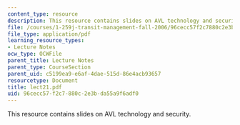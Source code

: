 ```yaml
---
content_type: resource
description: This resource contains slides on AVL technology and security.
file: /courses/1-259j-transit-management-fall-2006/96cecc57f2c7880c2e3bda55a9f6adf0_lect21.pdf
file_type: application/pdf
learning_resource_types:
- Lecture Notes
ocw_type: OCWFile
parent_title: Lecture Notes
parent_type: CourseSection
parent_uid: c5199ea9-e6af-4dae-515d-86e4acb93657
resourcetype: Document
title: lect21.pdf
uid: 96cecc57-f2c7-880c-2e3b-da55a9f6adf0
---
```

This resource contains slides on AVL technology and security.

